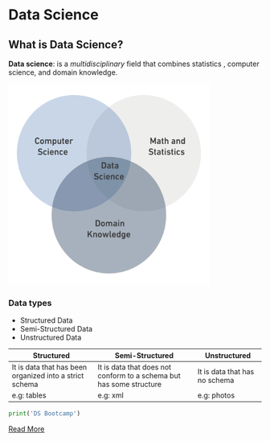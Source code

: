 # Data Science
## What is Data Science?
**Data science**: is a *multidisciplinary* field that combines statistics , computer science, and domain knowledge.

<img src="DS.png" width=400 height=400 alt="Data science">

### Data types
- Structured Data
- Semi-Structured Data
- Unstructured Data

| Structured | Semi-Structured | Unstructured |
| ----------- | ----------- | ----------- |
| It is data that has been organized into a strict schema | It is data that does not conform to a schema but has some structure | It is data that has no schema |
| e.g: tables | e.g: xml | e.g: photos |

```python
print('DS Bootcamp')
```

[Read More](https://en.wikipedia.org/wiki/Data_science)


